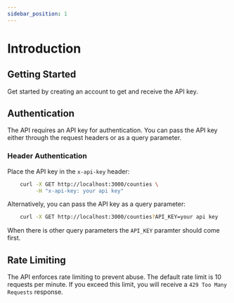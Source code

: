 ```yaml
---
sidebar_position: 1
---
```


# Introduction

## Getting Started

Get started by creating an account to get and receive the API key.

## Authentication

The API requires an API key for authentication. You can pass the API key either through the request headers or as a query parameter.

### Header Authentication

Place the API key in the `x-api-key` header:


```bash
    curl -X GET http://localhost:3000/counties \
         -H "x-api-key: your api key"
```

Alternatively, you can pass the API key as a query parameter:


```bash
    curl -X GET http://localhost:3000/counties?API_KEY=your api key 
```

When there is other query parameters the `API_KEY` paramter should come first.


## Rate Limiting

The API enforces rate limiting to prevent abuse. The default rate limit is 10 requests per minute. If you exceed this limit, you will receive a `429 Too Many Requests` response.



